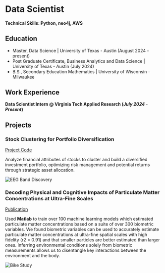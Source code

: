 # Data Scientist

#### Technical Skills: Python, neo4j, AWS

## Education
- Master, Data Science | University of Texas - Austin (August 2024 - present)
- Post Graduate Certificate, Business Analytics and Data Science | University of Texas - Austin (July 2024)
- B.S., Secondary Education Mathematics | University of Wisconsin - Milwaukee

## Work Experience
**Data Scientist Intern @ Virginia Tech Applied Research (_July 2024 - Present_)**

## Projects
### Stock Clustering for Portfolio Diversification
[Project Code](https://drive.google.com/file/d/1OuvaG6Ay8qhTrTppBU9EtZEyTMo0rAKY/view?usp=drive_link)

Analyze financial attributes of stocks to cluster and build a diversified
investment portfolio, optimizing risk management and potential returns
through strategic asset allocation.

![EEG Band Discovery](/assets/img/eeg_band_discovery.jpeg)

### Decoding Physical and Cognitive Impacts of Particulate Matter Concentrations at Ultra-Fine Scales
[Publication](https://www.mdpi.com/1424-8220/22/11/4240)

Used **Matlab** to train over 100 machine learning models which estimated particulate matter concentrations based on a suite of over 300 biometric variables. We found biometric variables can be used to accurately estimate particulate matter concentrations at ultra-fine spatial scales with high fidelity (r2 = 0.91) and that smaller particles are better estimated than larger ones. Inferring environmental conditions solely from biometric measurements allows us to disentangle key interactions between the environment and the body.

![Bike Study](/assets/img/bike_study.jpeg)
